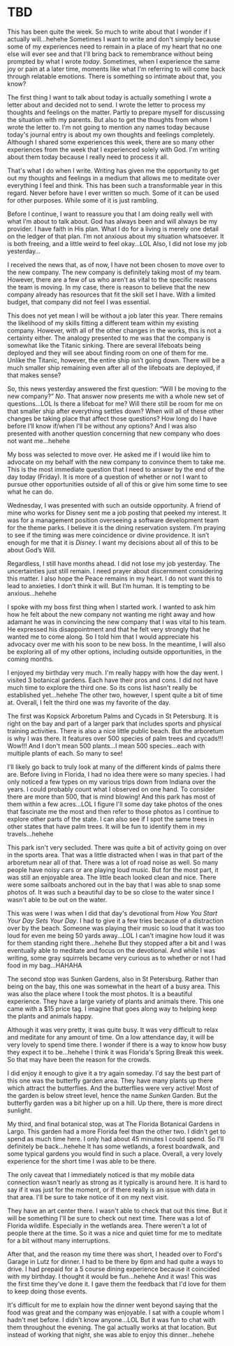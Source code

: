 # TBD

This has been quite the week. So much to write about that I wonder if I actually will...hehehe Sometimes I want to write and don't simply because some of my experiences need to remain in a place of my heart that no one else will ever see and that I'll bring back to remembrance without being prompted by what I wrote *today*. Sometimes, when I experience the same joy or pain at a later time, moments like what I'm referring to will come back through relatable emotions. There is something so intimate about that, you know?

The first thing I want to talk about today is actually something I wrote a letter about and decided not to send. I wrote the letter to process my thoughts and feelings on the matter. Partly to prepare myself for discussing the situation with my parents. But also to get the thoughts from whom I wrote the letter to. I'm not going to mention any names today because today's journal entry is about my own thoughts and feelings completely. Although I shared some experiences this week, there are so many other experiences from the week that I experienced solely with God. I'm writing about them today because I really need to process it all.

That's what I do when I write. Writing has given me the opportunity to get out my thoughts and feelings in a medium that allows me to meditate over everything I feel and think. This has been such a transformable year in this regard. Never before have I ever written so much. Some of it can be used for other purposes. While some of it is just rambling.

Before I continue, I want to reassure you that I am doing really well with what I’m about to talk about. God has always been and will always be my provider. I have faith in His plan. What I do for a living is merely one detail on the ledger of that plan. I’m not anxious about my situation whatsoever. It is both freeing, and a little weird to feel okay…LOL Also, I did not lose my job yesterday…

I received the news that, as of now, I have not been chosen to move over to the new company. The new company is definitely taking most of my team. However, there are a few of us who aren’t as vital to the specific reasons the team is moving. In my case, there is reason to believe that the new company already has resources that fit the skill set I have. With a limited budget, that company did not feel I was essential.

This does not yet mean I will be without a job later this year. There remains the likelihood of my skills fitting a different team within my existing company. However, with all of the other changes in the works, this is not a certainty either. The analogy presented to me was that the company is somewhat like the Titanic sinking. There are several lifeboats being deployed and they will see about finding room on one of them for me. Unlike the Titanic, however, the entire ship isn’t going down. There will be a much smaller ship remaining even after all of the lifeboats are deployed, if that makes sense?

So, this news yesterday answered the first question: “Will I be moving to the new company?” *No*. That answer now presents me with a whole new set of questions…LOL Is there a lifeboat for me? Will there still be room for me on that smaller ship after everything settles down? When will all of these other changes be taking place that affect those questions? How long do I have before I’ll know if/when I’ll be without any options? And I was also presented with another question concerning that new company who does not want me…hehehe

My boss was selected to move over. He asked me if I would like him to advocate on my behalf with the new company to convince them to take me. This is the most immediate question that I need to answer by the end of the day today (Friday). It is more of a question of whether or not I want to pursue other opportunities outside of all of this or give him some time to see what he can do.

Wednesday, I was presented with such an outside opportunity. A friend of mine who works for Disney sent me a job posting that peeked my interest. It was for a management position overseeing a software development team for the theme parks. I believe it is the dining reservation system. I’m praying to see if the timing was mere coincidence or divine providence. It isn’t enough for me that it is *Disney*. I want my decisions about all of this to be about God’s Will.

Regardless, I still have months ahead. I did not lose my job yesterday. The uncertainties just still remain. I need prayer about discernment considering this matter. I also hope the Peace remains in my heart. I do not want this to lead to anxieties. I don’t think it will. But I’m human. It is tempting to be anxious…hehehe

I spoke with my boss first thing when I started work. I wanted to ask him how he felt about the new company not wanting me right away and how adamant he was in convincing the new company that I was vital to his team. He expressed his disappointment and that he felt very strongly that he wanted me to come along. So I told him that I would appreciate his advocacy over me with his soon to be new boss. In the meantime, I will also be exploring all of my other options, including outside opportunities, in the coming months.

I enjoyed my birthday very much. I'm really happy with how the day went. I visited 3 botanical gardens. Each have their pros and cons. I did not have much time to explore the third one. So its cons list hasn't really be established yet...hehehe The other two, however, I spent quite a bit of time at. Overall, I felt the third one was my favorite of the day.

The first was Kopsick Arboretum Palms and Cycads in St Petersburg. It is right on the bay and part of a larger park that includes sports and physical training activities. There is also a nice little public beach. But the arboretum is why I was there. It features over 500 species of palm trees and cycads!!! Wow!!! And I don't mean 500 plants...I mean 500 species...each with multiple plants of each. So many to see!

I'll likely go back to truly look at many of the different kinds of palms there are. Before living in Florida, I had no idea there were so many species. I had only noticed a few types on my various trips down from Indiana over the years. I could probably count what I observed on one hand. To consider there are more than 500, that is mind blowing! And this park has most of them within a few acres...LOL I figure I'll some day take photos of the ones that fascinate me the most and then refer to those photos as I continue to explore other parts of the state. I can also see if I spot the same trees in other states that have palm trees. It will be fun to identify them in my travels...hehehe

This park isn't very secluded. There was quite a bit of activity going on over in the sports area. That was a little distracted when I was in that part of the arboretum near all of that. There was a lot of road noise as well. So many people have noisy cars or are playing loud music. But for the most part, it was still an enjoyable area. The little beach looked clean and nice. There were some sailboats anchored out in the bay that I was able to snap some photos of. It was such a beautiful day to be so close to the water since I wasn't able to be out on the water.

This was were I was when I did that day's devotional from *How You Start Your Day Sets Your Day*. I had to give it a few tries because of a distraction over by the beach. Someone was playing their music so loud that it was too loud for even me being 50 yards away...LOL I can't imagine how loud it was for them standing right there...hehehe But they stopped after a bit and I was eventually able to meditate and focus on the devotional. And while I was writing, some gray squirrels became very curious as to whether or not I had food in my bag...HAHAHA

The second stop was Sunken Gardens, also in St Petersburg. Rather than being on the bay, this one was somewhat in the heart of a busy area. This was also the place where I took the most photos. It is a beautiful experience. They have a large variety of plants and animals there. This one came with a $15 price tag. I imagine that goes along way to helping keep the plants and animals happy.

Although it was very pretty, it was quite busy. It was very difficult to relax and meditate for any amount of time. On a low attendance day, it will be very lovely to spend time there. I wonder if there is a way to know how busy they expect it to be...hehehe I think it was Florida's Spring Break this week. So that may have been the reason for the crowds.

I did enjoy it enough to give it a try again someday. I'd say the best part of this one was the butterfly garden area. They have many plants up there which attract the butterflies. And the butterflies were very active! Most of the garden is below street level, hence the name *Sunken* Garden. But the butterfly garden was a bit higher up on a hill. Up there, there is more direct sunlight.

My third, and final botanical stop, was at The Florida Botanical Gardens in Largo. This garden had a more Florida feel than the other two. I didn't get to spend as much time here. I only had about 45 minutes I could spend. So I'll definitely be back...hehehe It has some wetlands, a forest boardwalk, and some typical gardens you would find in such a place. Overall, a very lovely experience for the short time I was able to be there.

The only caveat that I immediately noticed is that my mobile data connection wasn't nearly as strong as it typically is around here. It is hard to say if it was just for the moment, or if there really is an issue with data in that area. I'll be sure to take notice of it on my next visit.

They have an art center there. I wasn't able to check that out this time. But it will be something I'll be sure to check out next time. There was a lot of Florida wildlife. Especially in the wetlands area. There weren't a lot of people there at the time. So it was a nice and quiet time for me to meditate for a bit without many interruptions.

After that, and the reason my time there was short, I headed over to Ford's Garage in Lutz for dinner. I had to be there by 6pm and had quite a ways to drive. I had prepaid for a 5 course dining experience because it coincided with my birthday. I thought it would be fun...hehehe And it was! This was the first time they've done it. I gave them the feedback that I'd love for them to keep doing those events.

It's difficult for me to explain how the dinner went beyond saying that the food was great and the company was enjoyable. I sat with a couple whom I hadn't met before. I didn't know anyone...LOL But it was fun to chat with them throughout the evening. The gal actually works at that location. But instead of working that night, she was able to enjoy this dinner...hehehe

